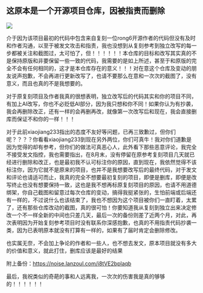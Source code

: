 

## 这原本是一个开源项目仓库，因被指责而删除

![](https://s2.loli.net/2025/01/05/y1VeuIEh7zHliNo.png)

介于因为该项目最初的代码中包含来自复刻一位rong6开源作者的代码但没有及时和作者沟通，以至于被发文攻击和指责，我也没想到从复刻参考到独立改写的每一步都被关注和截图过，太可怕了，但！！！！！！本仓库的目标和改写其实真的不是保持原版和非要保留一些一致的代码，我需要的是如上所述，甚至于和原版的完全不会有任何相同的，这才是本仓库存在的意义！！！对在意这个仓库及变动的朋友说声抱歉，不会再进行更新改写了，也请不要那么在意和一次次的截图了，没有意义，而且也真的不是我想要的。

对于原复刻项目及作者我真的很想表明，独立改写后的代码其实和你的项目不同，有加上AI改写，你也不必贬低AI部分，因为我只想和你不同！如果你认为有抄袭，我会再删除改正，还有一样的会再删再改，就像第一次改写后和现在，我会直接删库而保证不和你的一样！！！

对于此前xiaojiang233指出的态度不友好等问题，已再三致歉过，但你们呢？？？？你看看xiaojiang233到现在另外两位，你们可真牛！我对你们道歉是因为觉得的却有参考，但你们的做法可真恶心人，此外看下那些恶意评论，我完全不接受发文指控，我也需要指出，在8月末，没有停留在原参考复刻项目几天就已经进行删除和改正，也是最初我不认可标注你的原因，直到现在，我依然觉得不该标注你，因为它就不是原来的项目，也并不是我想要改写后的最终代码，对于发文和评论也请适可而止，我真的完全不想要最初复刻的项目，即便是删库，即便是改写终止也没有想要保持一致，这也是我不想再标原复刻项目的原因，也请不用道德绑架，你自己截图和留意过每次仓库的变动，搞得我挺紧张的，生怕前端或后端还有一样的，不过说什么也该结束了，我也不想因为这个项目被你们一直盯着，太累了，还有那些仓库改动的截图，真的很可怕！你要知道我从复刻到独立出来决定修改一个不一样全新的中间也只差几天，最后一次的备份则差了近两个月，对此，再次表明因为开始复刻参考项目时没有联系你深感抱歉，也真的不用指责代码抄袭一类，因为已表明原本就没有打算有一样的，如果有了届时肯定会删除修改。

也实属无奈，不会加上争论的作者和一些人，也不想去发文，原本项目就没有多大的价值和意义，就此打住，删库应该是最好的结果

附上备份：https://noise.lanzoul.com/i8tVE2bplaqb 

最后，我祝类似的奇葩的事和人远离我，一次次的伤害我是真的够够的！！！！！！


